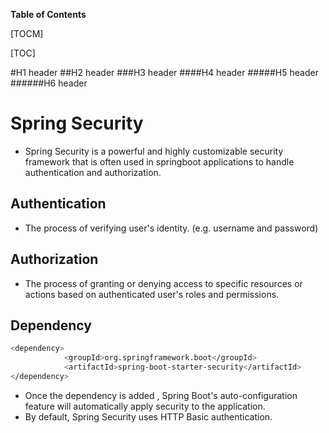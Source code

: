 **Table of Contents**

[TOCM]

[TOC]

#H1 header
##H2 header
###H3 header
####H4 header
#####H5 header
######H6 header

# Spring Security
- Spring Security is a powerful and highly customizable security framework that is often used in springboot applications to handle authentication and authorization.
## Authentication
- The process of verifying user's  identity. (e.g. username and password)
## Authorization
- The process of granting or denying access to specific resources or actions based on authenticated user's roles and permissions.
  
## Dependency
```bash
<dependency>
            <groupId>org.springframework.boot</groupId>
            <artifactId>spring-boot-starter-security</artifactId>
</dependency>
```
- Once the dependency is added , Spring Boot's auto-configuration feature will automatically apply security to the application.
- By default, Spring Security uses HTTP Basic authentication.
